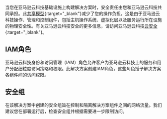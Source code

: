 当您在亚马逊云科技基础设施上构建解决方案时，安全责任由您和亚马逊云科技共同承担。此[共享模型](https://aws.amazon.com/compliance/shared-responsibility-model/){:target="_blank"}减少了您的操作负担，这是由于亚马逊云科技操作、管理和控制组件，包括主机操作系统、虚拟化层以及服务运行所在设施的物理安全性。有关亚马逊云科技安全的更多信息，请访问亚马逊云科技[云安全](http://aws.amazon.com/security/){:target="_blank"}。

## IAM角色

亚马逊云科技身份和访问管理（IAM）角色允许客户为亚马逊云科技上的服务和用户分配细粒度访问策略和权限。此解决方案创建IAM角色，这些角色授予解决方案各组件间的访问权限。

## 安全组

在该解决方案中创建的安全组旨在控制和隔离解决方案组件之间的网络流量。我们建议您在部署运行后，检查安全组并根据需要进一步限制访问。



